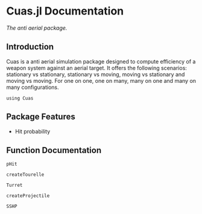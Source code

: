 # Cuas.jl Documentation

*The anti aerial package.*
## Introduction
Cuas is a anti aerial simulation package designed to compute efficiency of a weapon system against an aerial target.
It offers the following scenarios: stationary vs stationary, stationary vs moving, moving vs stationary and moving vs moving.
For one on one, one on many, many on one and many on many configurations.

```@repl
using Cuas
```


## Package Features
- Hit probability
## Function Documentation
```@docs
pHit
```

```@docs
createTourelle
```

```@docs
Turret
```

```@docs
createProjectile
```

```@docs
SSHP
```
